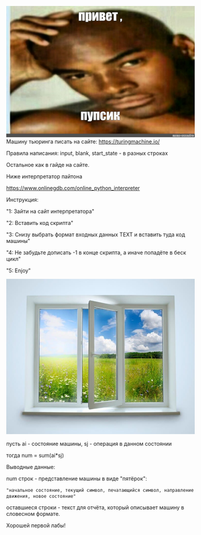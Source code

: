 ![Image alt](https://github.com/Irregulariti/help_me_please_laba1/raw/master/forreadme/first.jpg)
Машину тьюринга писать на сайте: https://turingmachine.io/

Правила написания:
input, blank, start_state - в разных строках

Остальное как в гайде на сайте.

Ниже интерпретатор пайтона

https://www.onlinegdb.com/online_python_interpreter

Инструкция:  

"1: Зайти на сайт интерпретатора" 

"2: Вставить код скрипта"  

"3: Снизу выбрать формат входных данных TEXT и вставить туда код машины"  

"4: Не забудьте дописать -1 в конце скрипта, а иначе попадёте в беск цикл"  

"5: Enjoy"  

![Image alt](https://github.com/Irregulariti/help_me_please_laba1/raw/master/forreadme/second.jpg)

пусть ai - состояние машины, sj - операция в данном состоянии

тогда num = sum(ai*sj)

Выводные данные:

  num строк - представление машины в виде "пятёрок":
  
    "начальное состояние, текущий символ, печатающийся символ, направление движения, новое состояние"
    
  оставшиеся строки - текст для отчёта, который описывает машину в словесном формате.
  

Хорошей первой лабы!
